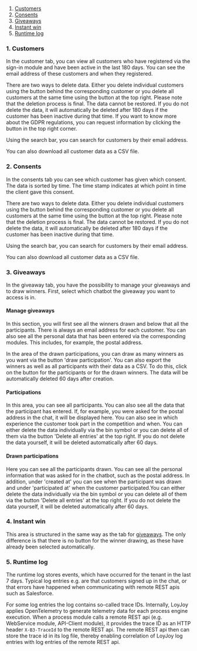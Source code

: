 
1. [Customers](#1-customers)
2. [Consents](#2-consents)
3. [Giveaways](#3-giveaways)
4. [Instant win](#4-instant-win)
5. [Runtime log](#5-runtime-log)

### 1. Customers

In the customer tab, you can view all customers who have registered via the sign-in module and have been active in the last 180 days. You can see the email address of these customers and when they registered. 

There are two ways to delete data. Either you delete individual customers using the button behind the corresponding customer or you delete all customers at the same 
time using the button at the top right. Please note that the deletion process is final. The data cannot be restored. If you do not delete the data, it will 
automatically be deleted after 180 days if the customer has been inactive during that time. If you want to know more about the GDPR regulations, you can request 
information by clicking the button in the top right corner.

Using the search bar, you can search for customers by their email address. 

You can also download all customer data as a CSV file.

### 2. Consents

In the consents tab you can see which customer has given which consent. The data is sorted by time. The time stamp indicates at which point in time the client gave 
this consent.

There are two ways to delete data. Either you delete individual customers using the button behind the corresponding customer or you delete all customers at the same 
time using the button at the top right. Please note that the deletion process is final. The data cannot be restored. If you do not delete the data, it will
automatically be deleted after 180 days if the customer has been inactive during that time.

Using the search bar, you can search for customers by their email address. 

You can also download all customer data as a CSV file.

### 3. Giveaways

In the giveaway tab, you have the possibility to manage your giveaways and to draw winners. First, select which chatbot the giveaway you want to access is in.

#### Manage giveaways
In this section, you will first see all the winners drawn and below that all the participants. 
There is always an email address for each customer. You can also see all the personal data that has been entered via the corresponding modules. This includes, for example, the postal address. 

In the area of the drawn participations, you can draw as many winners as you want via the button 'draw participation'. You can also export the winners as 
well as all participants with their data as a CSV. To do this, click on the button for the participants or for the drawn winners.
The data will be automatically deleted 60 days after creation.

#### Participations
In this area, you can see all participants. You can also see all the data that the participant has entered. If, for example, you were asked for the 
postal address in the chat, it will be displayed here. You can also see in which experience the customer took part in the competition and when.
You can either delete the data individually via the bin symbol or you can delete all of them via the button 'Delete all entries' at the top right. If you 
do not delete the data yourself, it will be deleted automatically after 60 days.

#### Drawn participations
Here you can see all the participants drawn. You can see all the personal information that was asked for in the chatbot, such as the postal address. In 
addition, under 'created at' you can see when the participant was drawn and under 'participated at' when the customer participated.You can either delete 
the data individually via the bin symbol or you can delete all of them via the button 'Delete all entries' at the top right. If you 
do not delete the data yourself, it will be deleted automatically after 60 days.

### 4. Instant win
This area is structured in the same way as the tab for [giveaways](#3-giveaways). The only difference is that there is no button for the winner drawing, as these have 
already been selected automatically.

### 5. Runtime log

The runtime log stores events, which have occurred for the tenant in the last 7 days. Typical log entries e.g. are that customers signed up in the chat, or that errors have happened when communicating with remote REST apis such as Salesforce.

For some log entries the log contains so-called trace IDs. Internally, LoyJoy applies OpenTelemetry to generate telemetry data for each process engine execution. When a process module calls a remote REST api (e.g. WebService module, API-Client module), it provides the trace ID as an HTTP header `X-B3-TraceId` to the remote REST api. The remote REST api then can store the trace id in its log file, thereby enabling correlation of LoyJoy log entries with log entries of the remote REST api.

